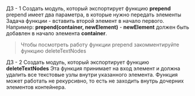 ДЗ - 1
Создать модуль, который экспортирует функцию **prepend**
prepend имеет два параметра, в которые нужно передать элементы
Задача функции - вставить второй элемент в начало первого. Например:
**prepend(container, newElement)** - **newElement** должен быть добавлен в начало элемента **container**.

> Чтобы посмотреть работу функции prepend закомментируйте функцию deleteTextNodes

ДЗ - 2
Создать модуль, который экспортирует функцию **deleteTextNodes**
Эта функция принимает на вход элемент и должна удалить все текстовые узлы внутри указанного элемента.
Функция может работать не рекурсивно, то есть не заходить внутрь дочерних элементов контейнера.
